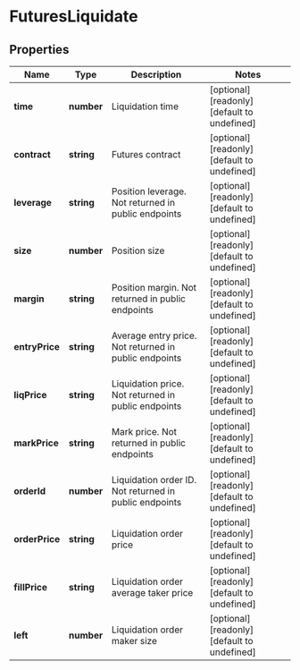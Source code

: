 # FuturesLiquidate

## Properties

Name | Type | Description | Notes
------------ | ------------- | ------------- | -------------
**time** | **number** | Liquidation time | [optional] [readonly] [default to undefined]
**contract** | **string** | Futures contract | [optional] [readonly] [default to undefined]
**leverage** | **string** | Position leverage. Not returned in public endpoints | [optional] [readonly] [default to undefined]
**size** | **number** | Position size | [optional] [readonly] [default to undefined]
**margin** | **string** | Position margin. Not returned in public endpoints | [optional] [readonly] [default to undefined]
**entryPrice** | **string** | Average entry price. Not returned in public endpoints | [optional] [readonly] [default to undefined]
**liqPrice** | **string** | Liquidation price. Not returned in public endpoints | [optional] [readonly] [default to undefined]
**markPrice** | **string** | Mark price. Not returned in public endpoints | [optional] [readonly] [default to undefined]
**orderId** | **number** | Liquidation order ID. Not returned in public endpoints | [optional] [readonly] [default to undefined]
**orderPrice** | **string** | Liquidation order price | [optional] [readonly] [default to undefined]
**fillPrice** | **string** | Liquidation order average taker price | [optional] [readonly] [default to undefined]
**left** | **number** | Liquidation order maker size | [optional] [readonly] [default to undefined]

